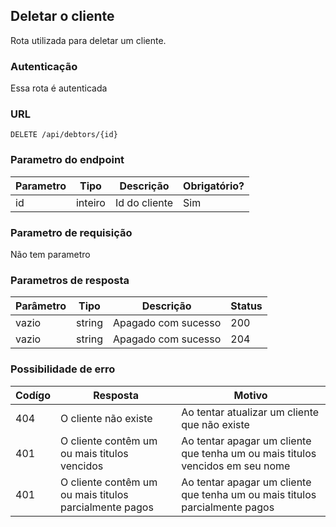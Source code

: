 ## Deletar o cliente

Rota utilizada para deletar um cliente.

### Autenticação

Essa rota é autenticada

### URL

`DELETE /api/debtors/{id}`

### Parametro do endpoint

| Parametro | Tipo    | Descrição     | Obrigatório? |
|-----------|---------|---------------|--------------|
| id        | inteiro | Id do cliente | Sim          |

### Parametro de requisição

Não tem parametro

### Parametros de resposta

| Parâmetro | Tipo   | Descrição           | Status |
|-----------|--------|---------------------|--------|
| vazio     | string | Apagado com sucesso | 200    |
| vazio     | string | Apagado com sucesso | 204    |

### Possibilidade de erro

| Codígo | Resposta                                               | Motivo                                                                        |
|--------|--------------------------------------------------------|-------------------------------------------------------------------------------|
| 404    | O cliente não existe                                   | Ao tentar atualizar um cliente que não existe                                 |
| 401    | O cliente contêm um ou mais titulos vencidos           | Ao tentar apagar um cliente que tenha um ou mais titulos vencidos em seu nome |
| 401    | O cliente contêm um ou mais titulos parcialmente pagos | Ao tentar apagar um cliente que tenha um ou mais titulos parcialmente pagos   |

